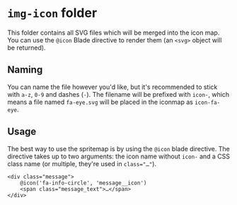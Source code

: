 # `img-icon` folder

This folder contains all SVG files which will be merged into the icon map.
You can use the `@icon` Blade directive to render them (an `<svg>` object will be returned).

## Naming

You can name the file however you'd like, but it's recommended to stick with `a-z`, `0-9` and dashes (`-`). The filename
will be prefixed with `icon-`, which means a file named `fa-eye.svg` will be placed in the iconmap as `icon-fa-eye`.

## Usage

The best way to use the spritemap is by using the `@icon` blade directive. The directive takes up to two arguments: the icon
name without `icon-` and a CSS class name (or multiple, they're used in `class="…"`).

```blade
<div class="message">
    @icon('fa-info-circle', 'message__icon')
    <span class="message_text">…</span>
</div>
```

